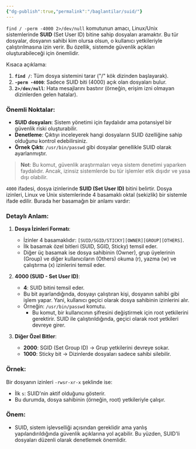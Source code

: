 ```yaml
---
{"dg-publish":true,"permalink":"/baglantilar/suid/"}
---
```


`find / -perm -4000 2>/dev/null` komutunun amacı, Linux/Unix sistemlerinde **SUID** (Set User ID) bitine sahip dosyaları aramaktır. Bu tür dosyalar, dosyanın sahibi kim olursa olsun, o kullanıcı yetkileriyle çalıştırılmasına izin verir. Bu özellik, sistemde güvenlik açıkları oluşturabileceği için önemlidir.

Kısaca açıklama:

1. **`find /`**: Tüm dosya sistemini tarar ("/" kök dizinden başlayarak).
2. **`-perm -4000`**: Sadece SUID biti (4000) açık olan dosyaları bulur.
3. **`2>/dev/null`**: Hata mesajlarını bastırır (örneğin, erişim izni olmayan dizinlerden gelen hatalar).

### Önemli Noktalar:

- **SUID dosyaları**: Sistem yönetimi için faydalıdır ama potansiyel bir güvenlik riski oluşturabilir.
- **Denetleme**: Çıktıyı inceleyerek hangi dosyaların SUID özelliğine sahip olduğunu kontrol edebilirsiniz.
- **Örnek Çıktı**: `/usr/bin/passwd` gibi dosyalar genellikle SUID olarak ayarlanmıştır.

> **Not**: Bu komut, güvenlik araştırmaları veya sistem denetimi yaparken faydalıdır. Ancak, izinsiz sistemlerde bu tür işlemler etik dışıdır ve yasa dışı olabilir.


`4000` ifadesi, dosya izinlerinde **SUID (Set User ID)** bitini belirtir. Dosya izinleri, Linux ve Unix sistemlerinde 4 basamaklı oktal (sekizlik) bir sistemle ifade edilir. Burada her basamağın bir anlamı vardır:

### Detaylı Anlam:

1. **Dosya İzinleri Formatı**:
    
    - İzinler 4 basamaklıdır: `[SUID/SGID/STICKY][OWNER][GROUP][OTHERS]`.
    - İlk basamak özel bitleri (SUID, SGID, Sticky) temsil eder.
    - Diğer üç basamak ise dosya sahibinin (Owner), grup üyelerinin (Group) ve diğer kullanıcıların (Others) okuma (r), yazma (w) ve çalıştırma (x) izinlerini temsil eder.
2. **4000 (SUID - Set User ID)**:
    
    - **4**: SUID bitini temsil eder.
    - Bu bit ayarlandığında, dosyayı çalıştıran kişi, dosyanın sahibi gibi işlem yapar. Yani, kullanıcı geçici olarak dosya sahibinin izinlerini alır.
    - Örneğin: `/usr/bin/passwd` komutu.
        - Bu komut, bir kullanıcının şifresini değiştirmek için root yetkilerini gerektirir. SUID ile çalıştırıldığında, geçici olarak root yetkileri devreye girer.
3. **Diğer Özel Bitler**:
    
    - **2000**: SGID (Set Group ID) → Grup yetkilerini devreye sokar.
    - **1000**: Sticky bit → Dizinlerde dosyaları sadece sahibi silebilir.

### Örnek:

Bir dosyanın izinleri `-rwsr-xr-x` şeklinde ise:

- İlk `s`: SUID'nin aktif olduğunu gösterir.
- Bu durumda, dosya sahibinin (örneğin, root) yetkileriyle çalışır.

### Önem:

- SUID, sistem işlevselliği açısından gereklidir ama yanlış yapılandırıldığında güvenlik açıklarına yol açabilir. Bu yüzden, SUID'li dosyaları düzenli olarak denetlemek önemlidir.

